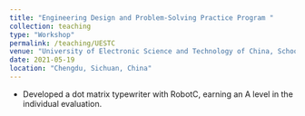 ```yaml
---
title: "Engineering Design and Problem-Solving Practice Program "
collection: teaching
type: "Workshop"
permalink: /teaching/UESTC
venue: "University of Electronic Science and Technology of China, School of Aeronautics and Astronautics"
date: 2021-05-19
location: "Chengdu, Sichuan, China"
---
```


* Developed a dot matrix typewriter with RobotC, earning an A level in the individual evaluation.